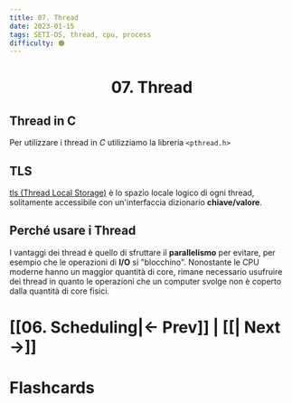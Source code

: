 ```yaml
---
title: 07. Thread
date: 2023-01-15
tags: SETI-OS, thread, cpu, process 
difficulty: 🟠
---
```


<h1  style="text-align: center;">  07. Thread </h1> 



## Thread in C 

Per utilizzare i thread in *C* utilizziamo la libreria `<pthread.h>`


## TLS 

[tls (Thread Local Storage)](https://en.wikipedia.org/wiki/Thread-local_storage)  è lo spazio locale logico di ogni thread, solitamente accessibile con un'interfaccia dizionario **chiave/valore**.




## Perché usare i Thread

I vantaggi dei thread è quello di sfruttare il **parallelismo** per evitare, per esempio che le operazioni di **I/O** si "blocchino".
Nonostante le CPU moderne hanno un maggior quantità di core, rimane necessario usufruire dei thread in quanto le operazioni che un computer svolge non è coperto dalla quantità di core fisici.




# [[06. Scheduling|← Prev]] | [[| Next →]]






# Flashcards

